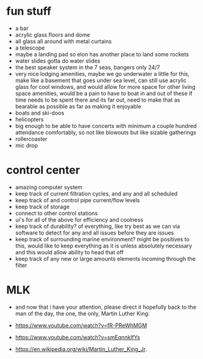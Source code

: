# fun stuff
- a bar
- acrylic glass floors and dome
- all glass all around with metal curtains
- a telescope
- maybe a landing pad so elon has another place to land some rockets
- water slides gotta do water slides
- the best speaker system in the 7 seas, bangers only 24/7
- very nice lodging amenities, maybe we go underwater a little for this, make like a basement that goes under sea level, can still use acrylic glass for cool windows, and would allow for more space for other living space amenities, would be a pain to have to boat in and out of these if time needs to be spent there and its far out, need to make that as bearable as possible as far as making it enjoyable
- boats and ski-doos
- helicopters
- big enough to be able to have concerts with minimum a couple hundred attendance comfortably, so not like blowouts but like sizable gatherings
- rollercoaster
- mic drop

# control center
- amazing computer system
- keep track of current filtration cycles, and any and all scheduled
- keep track of and control pipe current/flow levels
- keep track of storage
- connect to other control stations
- ui's for all of the above for efficiency and coolness
- keep track of durability? of everything, like try best as we can via software to detect for any and all issues before they are issues
- keep track of surrounding marine environment? might be positives to this, would like to keep everything as it is unless absolutely necessary and this would allow ability to head that off
- keep track of any new or large amounts elements incoming through the filter

# MLK
- and now that i have your attention, please direct it hopefully back to the man of the day, the one, the only, Martin Luther King:

- https://www.youtube.com/watch?v=fR-PReWhMGM
- https://www.youtube.com/watch?v=smEqnnklfYs
- https://en.wikipedia.org/wiki/Martin_Luther_King_Jr.
